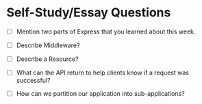 # Self-Study/Essay Questions

- [ ] Mention two parts of Express that you learned about this week.  

- [ ] Describe Middleware?

- [ ] Describe a Resource?

- [ ] What can the API return to help clients know if a request was successful?

- [ ] How can we partition our application into sub-applications?
